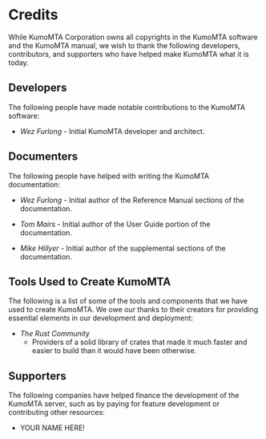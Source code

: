 # Credits

While KumoMTA Corporation owns all copyrights in the KumoMTA software and the KumoMTA manual, we wish to thank the following developers, contributors, and supporters who have helped make KumoMTA what it is today.

## Developers

The following people have made notable contributions to the KumoMTA software:

* *Wez Furlong* - Initial KumoMTA developer and architect.

## Documenters

The following people have helped with writing the KumoMTA documentation:

* *Wez Furlong* - Initial author of the Reference Manual sections of the documentation.

* *Tom Mairs* - Initial author of the User Guide portion of the documentation.

* *Mike Hillyer* - Initial author of the supplemental sections of the documentation.

## Tools Used to Create KumoMTA

The following is a list of some of the tools and components that we have used
to create KumoMTA. We owe our thanks to their creators for providing essential
elements in our development and deployment:

* *The Rust Community*
    * Providers of a solid library of crates that made it much faster and easier to build than it would have been otherwise.

## Supporters

The following companies have helped finance the development of the KumoMTA server, such as by paying for feature development or contributing other resources:

* YOUR NAME HERE!
